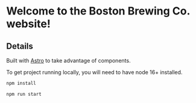 # Welcome to the Boston Brewing Co. website!

## Details

Built with [Astro](https://astro.build/) to take advantage of components.

To get project running locally, you will need to have node 16+ installed.

```bash
npm install

npm run start
```
